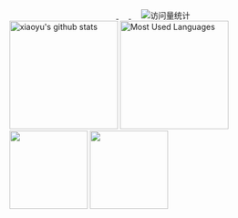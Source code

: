 <!-- profile logo 个人资料徽标 -->
<div align="center">
    <a href="https://gitee.com/xiaoyucc521">
        <img src="https://img.shields.io/badge/Gitee-码云-red" alt="" />
    </a>&emsp;
    <a href="https://github.com/xiaoyucc521">
  	    <img src="https://img.shields.io/github/followers/xiaoyucc521.svg?lable=GitHub&style=social" alt="" />
  	</a>&emsp;
    <!-- visitor statistics logo 访问量统计徽标 -->
    <img src="https://visitor-badge.laobi.icu/badge?page_id=xiaoyucc521.xiaoyucc521" alt="访问量统计" />
</div>

<div>
    <img height="190px" src="https://github-readme-stats.vercel.app/api?username=xiaoyucc521&show_icons=true&hide_title=true&theme=default&locale=cn" alt="xiaoyu's github stats"/>
    <img height="190px" src="https://github-readme-stats.vercel.app/api/top-langs/?username=xiaoyucc521&hide_title=true&layout=compact&locale=cn"  alt="Most Used Languages"/>
    <img height="137px" src="https://github-readme-stats.vercel.app/api?username=xiaoyucc521&hide_title=true&hide_border=true&show_icons=true&include_all_commits=true&line_height=21&locale=cn" alt="" />
    <img height="137px" src="https://github-readme-stats.vercel.app/api/top-langs/?username=xiaoyucc521&hide_title=true&hide_border=true&layout=compact&locale=cn" alt="" />
</div>

<!--
**xiaoyucc521/xiaoyucc521** is a ✨ _special_ ✨ repository because its `README.md` (this file) appears on your GitHub profile.

Here are some ideas to get you started:

- 🔭 I’m currently working on ...
- 🌱 I’m currently learning ...
- 👯 I’m looking to collaborate on ...
- 🤔 I’m looking for help with ...
- 💬 Ask me about ...
- 📫 How to reach me: ...
- 😄 Pronouns: ...
- ⚡ Fun fact: ...
-->

